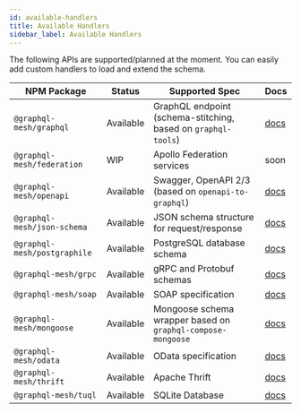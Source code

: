 ```yaml
---
id: available-handlers
title: Available Handlers
sidebar_label: Available Handlers
---
```


The following APIs are supported/planned at the moment. You can easily add custom handlers to load and extend the schema.

| NPM Package                  | Status    | Supported Spec                                                     | Docs                           |
| ---------------------------- | --------- | ------------------------------------------------------------------ | ------------------------------ |
| `@graphql-mesh/graphql`      | Available | GraphQL endpoint (schema-stitching, based on `graphql-tools`) | [docs](/docs/handlers/graphql)      |
| `@graphql-mesh/federation`   | WIP       | Apollo Federation services                                         | soon                           |
| `@graphql-mesh/openapi`      | Available | Swagger, OpenAPI 2/3 (based on `openapi-to-graphql`)               | [docs](/docs/handlers/openapi)      |
| `@graphql-mesh/json-schema`  | Available | JSON schema structure for request/response                         | [docs](/docs/handlers/json-schema)  |
| `@graphql-mesh/postgraphile` | Available | PostgreSQL database schema                                           | [docs](/docs/handlers/postgraphile) |
| `@graphql-mesh/grpc`         | Available | gRPC and Protobuf schemas                                          | [docs](/docs/handlers/grpc)         |
| `@graphql-mesh/soap`         | Available | SOAP specification                                                 | [docs](/docs/handlers/soap)         |
| `@graphql-mesh/mongoose`     | Available | Mongoose schema wrapper based on `graphql-compose-mongoose`        | [docs](/docs/handlers/mongoose)     |
| `@graphql-mesh/odata`        | Available       | OData specification                                                | [docs](/docs/handlers/odata)                           |
| `@graphql-mesh/thrift`        | Available       | Apache Thrift                                                | [docs](/docs/handlers/thrift)                           |
| `@graphql-mesh/tuql`        | Available       | SQLite Database                                                | [docs](/docs/handlers/tuql)                           |
